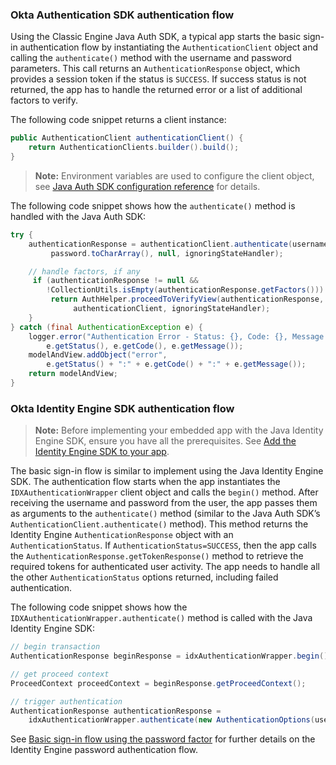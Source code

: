 ### Okta Authentication SDK authentication flow

Using the Classic Engine Java Auth SDK, a typical app starts the basic sign-in authentication flow by instantiating the `AuthenticationClient` object and calling the `authenticate()` method with the username and password parameters. This call returns an `AuthenticationResponse` object, which provides a session token if the status is `SUCCESS`. If success status is not returned, the app has to handle the returned error or a list of additional factors to verify.

The following code snippet returns a client instance:

```java
public AuthenticationClient authenticationClient() {
    return AuthenticationClients.builder().build();
}
```

> **Note:** Environment variables are used to configure the client object, see [Java Auth SDK configuration reference](https://github.com/okta/okta-auth-java#configuration-reference) for details.

The following code snippet shows how the `authenticate()` method is handled with the Java Auth SDK:

```java
try {
    authenticationResponse = authenticationClient.authenticate(username,
         password.toCharArray(), null, ignoringStateHandler);

    // handle factors, if any
     if (authenticationResponse != null &&
        !CollectionUtils.isEmpty(authenticationResponse.getFactors())) {
         return AuthHelper.proceedToVerifyView(authenticationResponse,
              authenticationClient, ignoringStateHandler);
    }
} catch (final AuthenticationException e) {
    logger.error("Authentication Error - Status: {}, Code: {}, Message: {}",
        e.getStatus(), e.getCode(), e.getMessage());
    modelAndView.addObject("error",
        e.getStatus() + ":" + e.getCode() + ":" + e.getMessage());
    return modelAndView;
}
```

### Okta Identity Engine SDK authentication flow

> **Note:** Before implementing your embedded app with the Java Identity Engine SDK, ensure you have all the prerequisites. See [Add the Identity Engine SDK to your app](/docs/guides/oie-upgrade-add-sdk-to-your-app/java/main/).

The basic sign-in flow is similar to implement using the Java Identity Engine SDK. The authentication flow starts when the app instantiates the `IDXAuthenticationWrapper` client object and calls the `begin()` method. After receiving the username and password from the user, the app passes them as arguments to the  `authenticate()` method (similar to the Java Auth SDK’s `AuthenticationClient.authenticate()` method). This method returns the Identity Engine `AuthenticationResponse` object with an `AuthenticationStatus`. If `AuthenticationStatus=SUCCESS`, then the app calls the `AuthenticationResponse.getTokenResponse()` method to retrieve the required tokens for authenticated user activity. The app needs to handle all the other `AuthenticationStatus` options returned, including failed authentication.

The following code snippet shows how the `IDXAuthenticationWrapper.authenticate()` method is called with the Java Identity Engine SDK:

```java
// begin transaction
AuthenticationResponse beginResponse = idxAuthenticationWrapper.begin();

// get proceed context
ProceedContext proceedContext = beginResponse.getProceedContext();

// trigger authentication
AuthenticationResponse authenticationResponse =
    idxAuthenticationWrapper.authenticate(new AuthenticationOptions(username, password.toCharArray()), proceedContext);
```

See [Basic sign-in flow using the password factor](/docs/guides/oie-embedded-sdk-use-case-basic-sign-in/java/main/) for further details on the Identity Engine password authentication flow.

